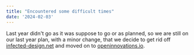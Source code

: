 ```yaml
---
title: "Encountered some difficult times"
date: '2024-02-03'
---
```


Last year didn't go as it was suppose to go or as planned, so we are still on our last year plan, with a minor change, that we decide to get rid off [infected-design.net](https://infected-design.net) and moved on to [openinnovations.io](https://openinnovations.io). 
